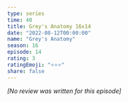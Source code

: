 ```yaml
---
type: series
time: 40
title: Grey's Anatomy 16x14
date: "2022-08-12T00:00:00"
name: "Grey's Anatomy"
season: 16
episode: 14
rating: 3
ratingEmoji: "⭐️⭐️⭐️"
share: false
---
```


_[No review was written for this episode]_

